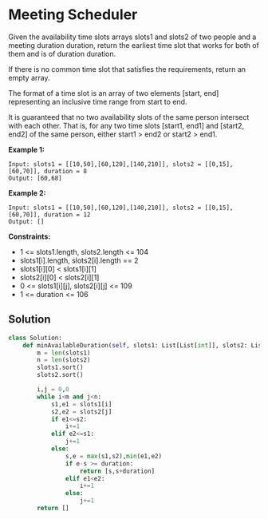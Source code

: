 <h1>Meeting Scheduler</h1>

<p>
Given the availability time slots arrays slots1 and slots2 of two people and a meeting duration duration, return the earliest time slot that works for both of them and is of duration duration.

If there is no common time slot that satisfies the requirements, return an empty array.

The format of a time slot is an array of two elements [start, end] representing an inclusive time range from start to end.

It is guaranteed that no two availability slots of the same person intersect with each other. That is, for any two time slots [start1, end1] and [start2, end2] of the same person, either start1 > end2 or start2 > end1.

</p>

<b>Example 1:</b>

    Input: slots1 = [[10,50],[60,120],[140,210]], slots2 = [[0,15],[60,70]], duration = 8
    Output: [60,68]
    
<b>Example 2:</b>

    Input: slots1 = [[10,50],[60,120],[140,210]], slots2 = [[0,15],[60,70]], duration = 12
    Output: []
    
<b>Constraints:</b>

- 1 <= slots1.length, slots2.length <= 104
- slots1[i].length, slots2[i].length == 2
- slots1[i][0] < slots1[i][1]
- slots2[i][0] < slots2[i][1]
- 0 <= slots1[i][j], slots2[i][j] <= 109
- 1 <= duration <= 106

<h2>Solution</h2>

```python
class Solution:
    def minAvailableDuration(self, slots1: List[List[int]], slots2: List[List[int]], duration: int) -> List[int]:
        m = len(slots1)
        n = len(slots2)
        slots1.sort()
        slots2.sort()

        i,j = 0,0
        while i<m and j<n:
            s1,e1 = slots1[i]
            s2,e2 = slots2[j]
            if e1<=s2:
                i+=1
            elif e2<=s1:
                j+=1
            else:
                s,e = max(s1,s2),min(e1,e2)
                if e-s >= duration:
                    return [s,s+duration]
                elif e1<e2:
                    i+=1
                else:
                    j+=1
        return []
```
